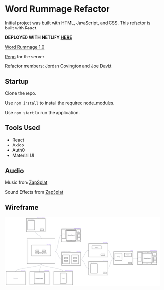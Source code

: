 # Word Rummage Refactor

Initial project was built with HTML, JavaScript, and CSS. This refactor is built with React.

**DEPLOYED WITH NETLIFY [HERE](https://wordrummage2.netlify.app/)**

[Word Rummage 1.0](https://github.com/Word-Rummage/Word-Rummage)

[Repo](https://github.com/The-Dangerzone/WordRummage-BE) for the server.

Refactor members: Jordan Covington and Joe Davitt

## Startup

Clone the repo.

Use `npm install` to install the required node_modules.

Use `npm start` to run the application.

## Tools Used
<!-- add links -->
- React
- Axios
- Auth0
- Material UI

## Audio

Music from [ZapSplat](https://www.zapsplat.com)

Sound Effects from [ZapSplat](https://www.zapsplat.com)

## Wireframe

![Wireframe](./WR2-wireframe.png)

